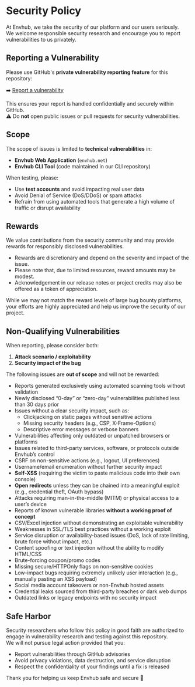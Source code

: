 # Security Policy

At Envhub, we take the security of our platform and our users seriously.  
We welcome responsible security research and encourage you to report vulnerabilities to us privately.


## Reporting a Vulnerability

Please use GitHub's **private vulnerability reporting feature** for this repository:

➡️ [Report a vulnerability](https://github.com/Okaymisba/EnvHub/security/advisories/new)

This ensures your report is handled confidentially and securely within GitHub.  
⚠️ Do **not** open public issues or pull requests for security vulnerabilities.


## Scope

The scope of issues is limited to **technical vulnerabilities** in:

- **Envhub Web Application** (`envhub.net`)  
- **Envhub CLI Tool** (code maintained in our CLI repository)  

When testing, please:  
- Use **test accounts** and avoid impacting real user data  
- Avoid Denial of Service (DoS/DDoS) or spam attacks  
- Refrain from using automated tools that generate a high volume of traffic or disrupt availability


## Rewards

We value contributions from the security community and may provide rewards for responsibly disclosed vulnerabilities.  

- Rewards are discretionary and depend on the severity and impact of the issue.  
- Please note that, due to limited resources, reward amounts may be modest.  
- Acknowledgement in our release notes or project credits may also be offered as a token of appreciation.  

While we may not match the reward levels of large bug bounty platforms, your efforts are highly appreciated and help us improve the security of our project.


## Non-Qualifying Vulnerabilities

When reporting, please consider both:  
1. **Attack scenario / exploitability**  
2. **Security impact of the bug**  

The following issues are **out of scope** and will not be rewarded:  

- Reports generated exclusively using automated scanning tools without validation  
- Newly disclosed “0-day” or “zero-day” vulnerabilities published less than 30 days prior  
- Issues without a clear security impact, such as:  
  - Clickjacking on static pages without sensitive actions  
  - Missing security headers (e.g., CSP, X-Frame-Options)  
  - Descriptive error messages or verbose banners  
- Vulnerabilities affecting only outdated or unpatched browsers or platforms  
- Issues related to third-party services, software, or protocols outside Envhub’s control  
- CSRF on non-sensitive actions (e.g., logout, UI preferences)  
- Username/email enumeration without further security impact  
- **Self-XSS** (requiring the victim to paste malicious code into their own console)  
- **Open redirects** unless they can be chained into a meaningful exploit (e.g., credential theft, OAuth bypass)  
- Attacks requiring man-in-the-middle (MITM) or physical access to a user’s device  
- Reports of known vulnerable libraries **without a working proof of concept**  
- CSV/Excel injection without demonstrating an exploitable vulnerability  
- Weaknesses in SSL/TLS best practices without a working exploit  
- Service disruption or availability-based issues (DoS, lack of rate limiting, brute force without impact, etc.)  
- Content spoofing or text injection without the ability to modify HTML/CSS  
- Brute-forcing coupon/promo codes  
- Missing secure/HTTPOnly flags on non-sensitive cookies  
- Low-impact bugs requiring extremely unlikely user interaction (e.g., manually pasting an XSS payload)  
- Social media account takeovers or non-Envhub hosted assets  
- Credential leaks sourced from third-party breaches or dark web dumps  
- Outdated links or legacy endpoints with no security impact  


## Safe Harbor

Security researchers who follow this policy in good faith are authorized to engage in vulnerability research and testing against this repository.  
We will not pursue legal action provided that you:
- Report vulnerabilities through GitHub advisories
- Avoid privacy violations, data destruction, and service disruption
- Respect the confidentiality of your findings until a fix is released


Thank you for helping us keep Envhub safe and secure 💚
